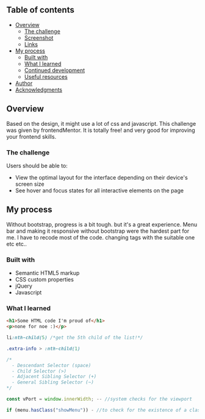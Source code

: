 ## Table of contents

- [Overview](#overview)
  - [The challenge](#the-challenge)
  - [Screenshot](#screenshot)
  - [Links](#links)
- [My process](#my-process)
  - [Built with](#built-with)
  - [What I learned](#what-i-learned)
  - [Continued development](#continued-development)
  - [Useful resources](#useful-resources)
- [Author](#author)
- [Acknowledgments](#acknowledgments)

## Overview

Based on the design, it might use a lot of css and javascript. This challenge was given by frontendMentor. It is totally free! and very good for improving your frontend skills.

### The challenge

Users should be able to:

- View the optimal layout for the interface depending on their device's screen size
- See hover and focus states for all interactive elements on the page

## My process
Without bootstrap, progress is a bit tough. but it's a great experience. Menu bar and making it responsive without bootstrap were the hardest part for me. I have to recode most of the code. changing tags with the suitable one etc etc..

### Built with

- Semantic HTML5 markup
- CSS custom properties
- jQuery
- Javascript

### What I learned

```html
<h1>Some HTML code I'm proud of</h1>
<p>none for noe :)</p>
```
```css
li:nth-child(5) /*get the 5th child of the list!*/

.extra-info > :nth-child(1)

/*
  - Descendant Selector (space)
  - Child Selector (>)
  - Adjacent Sibling Selector (+)
  - General Sibling Selector (~)
*/
```
```js
const vPort = window.innerWidth; -- //system checks for the viewport

if (menu.hasClass("showMenu")) - //to check for the existence of a class in an id or class
```